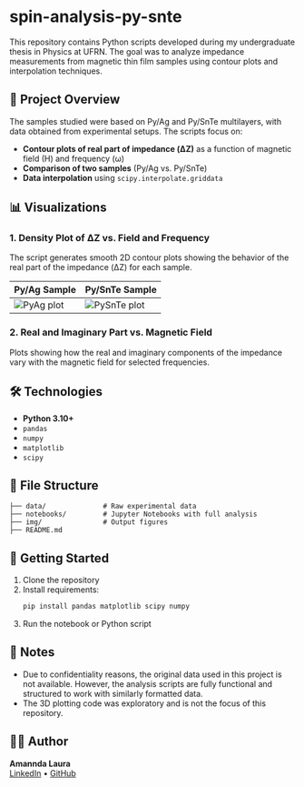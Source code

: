 # spin-analysis-py-snte

This repository contains Python scripts developed during my undergraduate thesis in Physics at UFRN. The goal was to analyze impedance measurements from magnetic thin film samples using contour plots and interpolation techniques.

## 🧪 Project Overview

The samples studied were based on Py/Ag and Py/SnTe multilayers, with data obtained from experimental setups. The scripts focus on:

- **Contour plots of real part of impedance (ΔZ)** as a function of magnetic field (H) and frequency (ω)
- **Comparison of two samples** (Py/Ag vs. Py/SnTe)
- **Data interpolation** using `scipy.interpolate.griddata`

## 📊 Visualizations

### 1. Density Plot of ΔZ vs. Field and Frequency

The script generates smooth 2D contour plots showing the behavior of the real part of the impedance (ΔZ) for each sample.

| Py/Ag Sample | Py/SnTe Sample |
|-------------|----------------|
| ![PyAg plot](img/pyag.png) | ![PySnTe plot](img/pysnte.png) |

### 2. Real and Imaginary Part vs. Magnetic Field

Plots showing how the real and imaginary components of the impedance vary with the magnetic field for selected frequencies.


## 🛠️ Technologies

- **Python 3.10+**
- `pandas`
- `numpy`
- `matplotlib`
- `scipy`

## 📁 File Structure

```
├── data/              # Raw experimental data 
├── notebooks/         # Jupyter Notebooks with full analysis
├── img/               # Output figures
├── README.md
```

## 🚀 Getting Started

1. Clone the repository  
2. Install requirements:  
   ```bash
   pip install pandas matplotlib scipy numpy
   ```
3. Run the notebook or Python script

## 📌 Notes

- Due to confidentiality reasons, the original data used in this project is not available. However, the analysis scripts are fully functional and structured to work with similarly formatted data.
- The 3D plotting code was exploratory and is not the focus of this repository.

## 👩‍🔬 Author

**Amannda Laura**  
[LinkedIn](https://www.linkedin.com/in/amanndalaura) • [GitHub](https://github.com/lauraspin)
